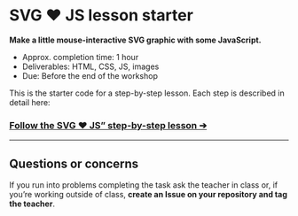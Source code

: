# SVG ♥ JS lesson starter

**Make a little mouse-interactive SVG graphic with some JavaScript.**

- Approx. completion time: 1 hour
- Deliverables: HTML, CSS, JS, images
- Due: Before the end of the workshop

This is the starter code for a step-by-step lesson. Each step is described in detail here:

### [**Follow the SVG ♥ JS” step-by-step lesson ➔**](https://learntheweb.courses/workshops/the-dom-i-kno/svg-heart-js/)

---

## Questions or concerns

If you run into problems completing the task ask the teacher in class or, if you’re working outside of class, **create an Issue on your repository and tag the teacher**.
